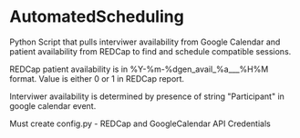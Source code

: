 # AutomatedScheduling

Python Script that pulls interviwer availability from Google Calendar and patient availability from REDCap to find and schedule compatible sessions. 

REDCap patient availability is in %Y-%m-%dgen_avail_%a___%H%M format. Value is either 0 or 1 in REDCap report. 

Interviwer availability is determined by presence of string "Participant" in google calendar event. 



Must create config.py - REDCap and GoogleCalendar API Credentials
